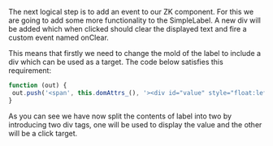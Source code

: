 The next logical step is to add an event to our ZK component. For this
we are going to add some more functionality to the SimpleLabel. A new
div will be added which when clicked should clear the displayed text and
fire a custom event named <mp>onClear</mp>.

This means that firstly we need to change the mold of the label to
include a div which can be used as a target. The code below satisfies
this requirement:

```javascript
function (out) {
 out.push('<span', this.domAttrs_(), '><div id="value" style="float:left;">', this.getValue(), '</div><div id="target" style="float:left;cursor: pointer; cursor: hand;height:20px;width:20px;background-color:red;"></div></span>');
}
```

As you can see we have now split the contents of label into two by
introducing two div tags, one will be used to display the value and the
other will be a click target.
